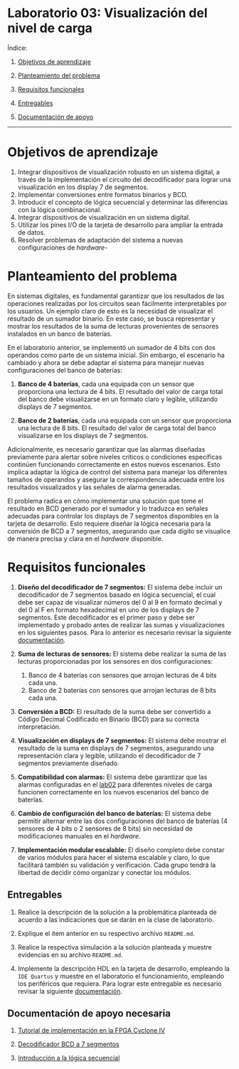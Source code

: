 # Laboratorio 03: Visualización del nivel de carga

Índice:

1. [Objetivos de aprendizaje](#objetivos-de-aprendizaje)

2. [Planteamiento del problema](#planteamiento-del-problema)

3. [Requisitos funcionales](#requisitos-funcionales)

4. [Entregables](#entregables)

5. [Documentación de apoyo](#documentación-de-apoyo-necesaria)

*******


# Objetivos de aprendizaje

1. Integrar dispositivos de visualización robusto en un sistema digital, a través de la implementación el circuito  del decodificador para lograr una visualización en los display 7 de segmentos.
2. Implementar conversiones entre formatos binarios y BCD.
3. Introducir el concepto de lógica secuencial y determinar las diferencias con la lógica combinacional.
4. Integrar dispositivos de visualización en un sistema digital.
5. Utilizar los pines I/O de la tarjeta de desarrollo para ampliar la entrada de datos.
6. Resolver problemas de adaptación del sistema a nuevas configuraciones de *hardware*-


# Planteamiento del problema

En sistemas digitales, es fundamental garantizar que los resultados de las operaciones realizadas por los circuitos sean fácilmente interpretables por los usuarios. Un ejemplo claro de esto es la necesidad de visualizar el resultado de un sumador binario. En este caso, se busca representar y mostrar los resultados de la suma de lecturas provenientes de sensores instalados en un banco de baterías.

En el laboratorio anterior, se implementó un sumador de 4 bits con dos operandos como parte de un sistema inicial. Sin embargo, el escenario ha cambiado y ahora se debe adaptar el sistema para manejar nuevas configuraciones del banco de baterías:

1. **Banco de 4 baterías**, cada una equipada con un sensor que proporciona una lectura de 4 bits. El resultado del valor de carga total del banco debe visualizarse en un formato claro y legible, utilizando displays de 7 segmentos.

2. **Banco de 2 baterías**, cada una equipada con un sensor que proporciona una lectura de 8 bits. El resultado del valor de carga total del banco visualizarse en los displays de 7 segmentos.

Adicionalmente, es necesario garantizar que las alarmas diseñadas previamente para alertar sobre niveles críticos o condiciones específicas continúen funcionando correctamente en estos nuevos escenarios. Esto implica adaptar la lógica de control del sistema para manejar los diferentes tamaños de operandos y asegurar la correspondencia adecuada entre los resultados visualizados y las señales de alarma generadas.

El problema radica en cómo implementar una solución que tome el resultado en BCD generado por el sumador y lo traduzca en señales adecuadas para controlar los displays de 7 segmentos disponibles en la tarjeta de desarrollo. Esto requiere diseñar la lógica necesaria para la conversión de BCD a 7 segmentos, asegurando que cada dígito se visualice de manera precisa y clara en el *hardware* disponible.

# Requisitos funcionales

1. **Diseño del decodificador de 7 segmentos:** El sistema debe incluir un decodificador de 7 segmentos basado en lógica secuencial, el cual debe ser capaz de visualizar números del 0 al 9 en formato decimal y del 0 al F en formato hexadecimal en uno de los displays de 7 segmentos. Este decodificador es el primer paso y debe ser implementado y probado antes de realizar las sumas y visualizaciones en los siguientes pasos. Para lo anterior es necesario revisar la siguiente [documentación](/labs/lab03/bcd2sseg.md).

2. **Suma de lecturas de sensores:** El sistema debe realizar la    suma de las lecturas proporcionadas por los sensores en dos configuraciones:

    1. Banco de 4 baterías con sensores que arrojan lecturas de 4 bits cada una.
    2. Banco de 2 baterías con sensores que arrojan lecturas de 8 bits cada una.

3. **Conversión a BCD:** El resultado de la suma debe ser convertido a Código Decimal Codificado en Binario (BCD) para su correcta interpretación.

4. **Visualización en displays de 7 segmentos:** El sistema debe mostrar el resultado de la suma en displays de 7 segmentos, asegurando una representación clara y legible, utilizando el decodificador de 7 segmentos previamente diseñado.

5. **Compatibilidad con alarmas:** El sistema debe garantizar que las alarmas configuradas en el [lab02](/labs/lab02/README.md) para diferentes niveles de carga funcionen correctamente en los nuevos escenarios del banco de baterías.

6. **Cambio de configuración del banco de baterías:** El sistema debe permitir alternar entre las dos configuraciones del banco de baterías (4 sensores de 4 bits o 2 sensores de 8 bits) sin necesidad de modificaciones manuales en el *hardware*.

7. **Implementación modular escalable:** El diseño completo debe constar de varios módulos para hacer el sistema escalable y claro, lo que facilitará también su validación y verificación. Cada grupo tendrá la libertad de decidir cómo organizar y conectar los módulos.

## Entregables

1. Realice la descripción de la solución a la problemática planteada de acuerdo a las indicaciones que se darán en la clase de laboratorio.

2. Explique el item anterior en su respectivo archivo ```README.md```.

3. Realice la respectiva simulación a la solución planteada y muestre evidencias en su archivo ```README.md```.

4. Implemente la descripción HDL en la tarjeta de desarrollo, empleando la ```IDE Quartus``` y muestre en el laboratorio el funcionamiento, empleando los periféricos que requiera. Para lograr este entregable es necesario revisar la siguiente [documentación](/labs/lab00/proyectoQuartus.md).

## Documentación de apoyo necesaria 

1. [Tutorial de implementación en la FPGA Cyclone IV](/labs/lab00/proyectoQuartus.md)

2. [Decodificador BCD a 7 segmentos](/labs/lab03/bcd2sseg.md)

3. [Introducción a la lógica secuencial]()

